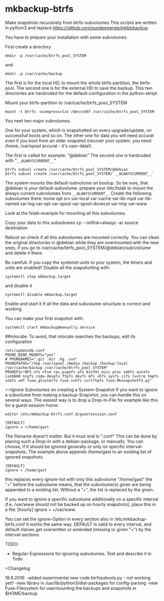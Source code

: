 # mkbackup-btrfs
Make snapshots recursively from btrfs-subvolumes
This scripts are written in python3 and replace https://github.com/xundeenergie/mkbtrbackup

You have to prepare your installation with some subvolumes.

First create a directory

    mkdir -p /var/cache/btrfs_pool_SYSTEM

and

    mkdir -p /var/cache/backup

The first is for the local HD, to mount the whole btrfs-partition, the btrfs-pool.
The second one is for the external HD to save the backup.
This two directories are hardcoded for the default-configuration in the python-skript.

Mount your btrfs-partition to /var/cache/btrfs_pool_SYSTEM

    mount -t btrfs -ocompress=lzo /dev/sdXY /var/cache/btrfs_pool_SYSTEM

You neet two major subvolumes.

One for your system, which is snapshotted on every upgrade/update, on successfull boots and so on.
The other one for data you will need accurat even if you boot from an older snapshot (recover your system, you need /home, /var/spool accurat - it's user-data!).

The first is called for example: "@debian"
The second one is hardcoded with "`__ALWAYSCURRENT__`"

```
btrfs subvol create /var/cache/btrfs_pool_SYSTEM/@debian
btrfs subvol create /var/cache/btrfs_pool_SYSTEM/`__ALWAYSCURRENT__`
```

The system mounts the default-subvolume on bootup. So be sure, that @debian is your default-subvolume.
prepare your /etc/fstab to mount the always current subvolumes from `__ALWAYSCURRENT__`
Create the following subvolumes there:
  home
  opt
  srv
  usr-local
  var-cache
  var-lib-mpd
  var-lib-named
  var-log
  var-opt
  var-spool
  var-spool-dovecot
  var-tmp
  var-www

Look at the fstab-example for mounting all this subvolumes.

Copy your data to this subvolumes
    cp --reflink=always -ar source destination

Reboot an check if all this subvolumes are mounted correctly. You can clean the original directories in @debian while they are overmounted with the new ones, if you go to /var/cache/btrfs_pool_SYSTEM/@debian/sub/vol/ume and delete it there. 

Be carefull. If you copy the systemd-units to your system, the timers and units are enabled!! Disable all the snapshotting with:

    systemctl stop mkbackup.target

and disable it

    systemctl disable mkbackup.target


Enable and start it if all the data and subvolume-structure is correct and working. 

You can make your first snapshot with:

    systemctl start mkbackup@manually.service

##mlocate:
To avoid, that mlocate searches the backups, edit its configuration

    /etc/updatedb.conf
    PRUNE_BIND_MOUNTS="yes"
    # PRUNENAMES=".git .bzr .hg .svn"
    PRUNEPATHS="/tmp /var/spool /media /backup /backup-local /var/cache/backup /var/cache/btrfs_pool_SYSTEM"
    PRUNEFS="NFS nfs nfs4 rpc_pipefs afs binfmt_misc proc smbfs autofs iso9660 ncpfs coda devpts ftpfs devfs mfs shfs sysfs cifs lustre tmpfs usbfs udf fuse.glusterfs fuse.sshfs curlftpfs fuse.MksnapshotFS.py"

==Ignore Subvolumes on creating a System-Snapshot
If you want to ignore a subvolume from making a backup-Snapshot, you can handle this on several ways.
The easiest way is to drop a Drop-In-File for example like this for a guest-session-home:

    editor /etc/mkbackup-btrfs.conf.d/guestsession.conf

    [DEFAULT]
    ignore = +/home/gast

The filename doesn't matter. But it must end in ".conf"
This can be done by placing such a Drop-In with a debian-package, or manually. 
You can choose, if it should be ignored generally or only on specific interval-snapshots.
The example above appends /home/gast to an existing list of ignored snapshots. 

    [DEFAULT]
    ignore = /home/gast

this replaces every ignore-list with only this subvolume "/home/gast"
the "+" before the subvolume means, that the subvolume(s) given are being appended to a existing list. Without a "+", the list is replaced by the given.

If you want to ignore a specific subvolume additionally on a specific interval (f.e. /var/www should not be backed up on hourly snapshots), place this in a file:
    [hourly]
    ignore = +/var/www

You can set the ignore-Option in every section also in /etc/mkbackup-btrfs.conf
It works the same way. DEFAULT is valid to every interval, and default-Values get overwritten or extended (missing or given "+") by the interval-sections




TODO:
- Regular-Expressions for ignoring subvolumes. Test and describe it in Todo

=Changelog

18.9.2016: 
	-added experimental new code btrfssubvols.py - not working yet!!
	-new library in /usr/lib/python3/dist-packages for config-parsing
	-new Fuse-Filesystem for usermounting the backups and snapshots in $HOME/backup
	
